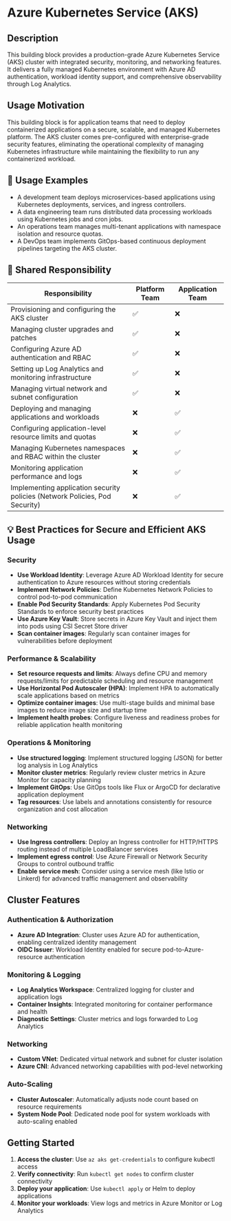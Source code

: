 # Azure Kubernetes Service (AKS)

## Description
This building block provides a production-grade Azure Kubernetes Service (AKS) cluster with integrated security, monitoring, and networking features. It delivers a fully managed Kubernetes environment with Azure AD authentication, workload identity support, and comprehensive observability through Log Analytics.

## Usage Motivation
This building block is for application teams that need to deploy containerized applications on a secure, scalable, and managed Kubernetes platform. The AKS cluster comes pre-configured with enterprise-grade security features, eliminating the operational complexity of managing Kubernetes infrastructure while maintaining the flexibility to run any containerized workload.

## 🚀 Usage Examples
- A development team deploys microservices-based applications using Kubernetes deployments, services, and ingress controllers.
- A data engineering team runs distributed data processing workloads using Kubernetes jobs and cron jobs.
- An operations team manages multi-tenant applications with namespace isolation and resource quotas.
- A DevOps team implements GitOps-based continuous deployment pipelines targeting the AKS cluster.

## 🔄 Shared Responsibility

| Responsibility | Platform Team | Application Team |
|----------------|--------------|-----------------|
| Provisioning and configuring the AKS cluster | ✅ | ❌ |
| Managing cluster upgrades and patches | ✅ | ❌ |
| Configuring Azure AD authentication and RBAC | ✅ | ❌ |
| Setting up Log Analytics and monitoring infrastructure | ✅ | ❌ |
| Managing virtual network and subnet configuration | ✅ | ❌ |
| Deploying and managing applications and workloads | ❌ | ✅ |
| Configuring application-level resource limits and quotas | ❌ | ✅ |
| Managing Kubernetes namespaces and RBAC within the cluster | ❌ | ✅ |
| Monitoring application performance and logs | ❌ | ✅ |
| Implementing application security policies (Network Policies, Pod Security) | ❌ | ✅ |

## 💡 Best Practices for Secure and Efficient AKS Usage

### Security
- **Use Workload Identity**: Leverage Azure AD Workload Identity for secure authentication to Azure resources without storing credentials
- **Implement Network Policies**: Define Kubernetes Network Policies to control pod-to-pod communication
- **Enable Pod Security Standards**: Apply Kubernetes Pod Security Standards to enforce security best practices
- **Use Azure Key Vault**: Store secrets in Azure Key Vault and inject them into pods using CSI Secret Store driver
- **Scan container images**: Regularly scan container images for vulnerabilities before deployment

### Performance & Scalability
- **Set resource requests and limits**: Always define CPU and memory requests/limits for predictable scheduling and resource management
- **Use Horizontal Pod Autoscaler (HPA)**: Implement HPA to automatically scale applications based on metrics
- **Optimize container images**: Use multi-stage builds and minimal base images to reduce image size and startup time
- **Implement health probes**: Configure liveness and readiness probes for reliable application health monitoring

### Operations & Monitoring
- **Use structured logging**: Implement structured logging (JSON) for better log analysis in Log Analytics
- **Monitor cluster metrics**: Regularly review cluster metrics in Azure Monitor for capacity planning
- **Implement GitOps**: Use GitOps tools like Flux or ArgoCD for declarative application deployment
- **Tag resources**: Use labels and annotations consistently for resource organization and cost allocation

### Networking
- **Use Ingress controllers**: Deploy an Ingress controller for HTTP/HTTPS routing instead of multiple LoadBalancer services
- **Implement egress control**: Use Azure Firewall or Network Security Groups to control outbound traffic
- **Enable service mesh**: Consider using a service mesh (like Istio or Linkerd) for advanced traffic management and observability

## Cluster Features

### Authentication & Authorization
- **Azure AD Integration**: Cluster uses Azure AD for authentication, enabling centralized identity management
- **OIDC Issuer**: Workload Identity enabled for secure pod-to-Azure-resource authentication

### Monitoring & Logging
- **Log Analytics Workspace**: Centralized logging for cluster and application logs
- **Container Insights**: Integrated monitoring for container performance and health
- **Diagnostic Settings**: Cluster metrics and logs forwarded to Log Analytics

### Networking
- **Custom VNet**: Dedicated virtual network and subnet for cluster isolation
- **Azure CNI**: Advanced networking capabilities with pod-level networking

### Auto-Scaling
- **Cluster Autoscaler**: Automatically adjusts node count based on resource requirements
- **System Node Pool**: Dedicated node pool for system workloads with auto-scaling enabled

## Getting Started

1. **Access the cluster**: Use `az aks get-credentials` to configure kubectl access
2. **Verify connectivity**: Run `kubectl get nodes` to confirm cluster connectivity
3. **Deploy your application**: Use `kubectl apply` or Helm to deploy applications
4. **Monitor your workloads**: View logs and metrics in Azure Monitor or Log Analytics
